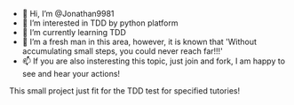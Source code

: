 - 👋 Hi, I’m @Jonathan9981
- 👀 I’m interested in TDD by python platform
- 🌱 I’m currently learning TDD
- 💞️ I’m a fresh man in this area, however, it is known that 'Without accumulating small steps, you could never reach far!!!'
- 📫 If you are also insteresting this topic, just join and fork, I am happy to see and hear your actions!

<!---
Jonathan9981/Jonathan9981 is a ✨ special ✨ repository because its `README.md` (this file) appears on your GitHub profile.
You can click the Preview link to take a look at your changes.
--->
This small project just fit for the TDD test for specified tutories! 
